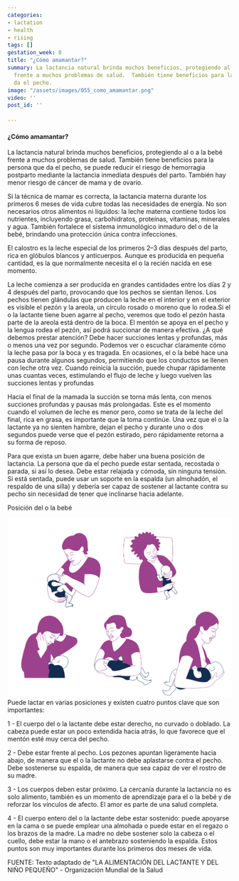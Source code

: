 ```yaml
---
categories:
- lactation
- health
- rising
tags: []
gestation_week: 0
title: "¿Cómo amamantar?"
summary: La lactancia natural brinda muchos beneficios, protegiendo al o a la bebé
  frente a muchos problemas de salud.  También tiene beneficios para la persona que
  da el pecho.
image: "/assets/images/055_como_amamantar.png"
video: ''
post_id: ''

---
```

#### ¿Cómo amamantar?

La lactancia natural brinda muchos beneficios, protegiendo al o a la bebé frente a muchos problemas de salud.  También tiene beneficios para la persona que da el pecho, se puede reducir el riesgo de hemorragia postparto mediante la lactancia inmediata después del parto. También hay menor riesgo de cáncer de mama y de ovario. 

Si la técnica de mamar es correcta, la lactancia materna durante los primeros 6 meses de vida cubre todas las necesidades de energía. No son necesarios otros alimentos ni líquidos: la leche materna contiene todos los nutrientes, incluyendo grasa, carbohidratos, proteínas, vitaminas, minerales y agua. También fortalece el sistema inmunológico inmaduro del o de la bebé, brindando una protección única contra infecciones.

El calostro es la leche especial de los primeros 2–3 días después del parto, rica en glóbulos blancos y anticuerpos. Aunque es producida en pequeña cantidad, es la que normalmente necesita el o la recién nacida en ese momento.

La leche comienza a ser producida en grandes cantidades entre los días 2 y 4 después del parto, provocando que los pechos se sientan llenos. Los pechos tienen glándulas que producen la leche en el interior y en el exterior es visible el pezón y la areola, un círculo rosado o moreno que lo rodea.Si el o la lactante tiene buen agarre al pecho, veremos que todo el pezón hasta parte de la areola está dentro de la boca. El mentón se apoya en el pecho y la lengua rodea el pezón, así podrá succionar de manera efectiva. ¿A qué debemos prestar atención? Debe hacer succiones lentas y profundas, más o menos una vez por segundo. Podemos ver o escuchar claramente cómo la leche pasa por la boca y es tragada. En ocasiones, el o la bebé hace una pausa durante algunos segundos, permitiendo que los conductos se llenen con leche otra vez. Cuando reinicia la succión, puede chupar rápidamente unas cuantas veces, estimulando el flujo de leche y luego vuelven las succiones lentas y profundas

Hacia el final de la mamada la succión se torna más lenta, con menos succiones profundas y pausas más prolongadas. Este es el momento cuando el volumen de leche es menor pero, como se trata de la leche del final, rica en grasa, es importante que la toma continúe. Una vez que el o la lactante ya no sienten hambre, dejan el pecho y durante uno o dos segundos puede verse que el pezón  estirado, pero rápidamente retorna a su forma de reposo. 

Para que exista un buen agarre, debe haber una buena posición de lactancia. La persona que da el pecho puede estar sentada, recostada o parada, si así lo desea. Debe estar relajada y cómoda, sin ninguna tensión. Si está sentada, puede usar un soporte en la espalda (un almohadón, el respaldo de una silla) y debería ser capaz de sostener al lactante contra su pecho sin necesidad de tener que inclinarse hacia adelante.

Posición del o la bebé

![](/assets/images/055_como_amamantar.png)Puede lactar en varias posiciones y existen cuatro puntos clave que son importantes:

1 - El cuerpo del o la lactante debe estar derecho, no curvado o doblado. La cabeza puede estar un poco extendida hacia atrás, lo que favorece que el mentón esté muy cerca del pecho.

2 - Debe estar frente al pecho. Los pezones apuntan ligeramente hacia abajo, de manera que el o la lactante no debe aplastarse contra el pecho. Debe sostenerse su espalda, de manera que sea capaz de ver el rostro de su madre.

3 - Los cuerpos deben estar próximo. La cercanía durante la lactancia no es solo alimento, también es un momento de aprendizaje para el o la bebé y de reforzar los vínculos de afecto. El amor es parte de una salud completa.

4 - El cuerpo entero del o la lactante debe estar sostenido: puede apoyarse en la cama o se puede emplear una almohada o puede estar en el regazo o los brazos de la madre. La madre no debe sostener solo la cabeza o el cuello, debe estar la mano o el antebrazo sosteniendo la espalda. Estos puntos son muy importantes durante los primeros dos meses de vida. 

FUENTE: Texto adaptado de "LA ALIMENTACIÓN DEL LACTANTE Y DEL NIÑO PEQUEÑO" - Organización Mundial de la Salud